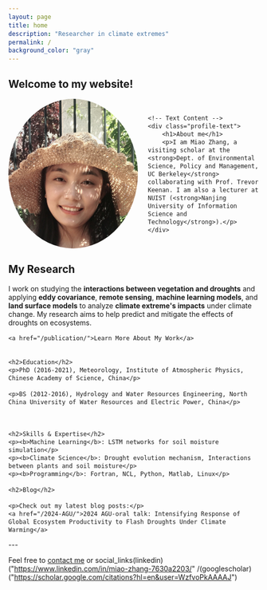 ```yaml
---
layout: page
title: home
description: "Researcher in climate extremes"
permalink: /
background_color: "gray"
---
```

## Welcome to my website! 

<div style="display: flex; align-items: center; gap: 20px;">
    <!-- Profile Photo -->
    <img src="/assets/images/Miao.jpg" alt="Miao Zhang" style="border-radius: 50%; width: 260px; height: 300px; object-fit: cover;" />
    
    <!-- Text Content -->
    <div class="profile-text">
        <h1>About me</h1>
        <p>I am Miao Zhang, a visiting scholar at the <strong>Dept. of Environmental Science, Policy and Management, UC Berkeley</strong> collaborating with Prof. Trevor Keenan. I am also a lecturer at NUIST (<strong>Nanjing University of Information Science and Technology</strong>).</p>
    </div>
</div>

<div class="container">
    <h2>My Research</h2>
    <p>I work on studying the <b>interactions between vegetation and droughts</b> and applying <b>eddy covariance</b>, <b>remote sensing</b>, <b>machine learning models</b>, and <b>land surface models</b> to analyze <b>climate extreme's impacts</b> under climate change. My research aims to help predict and mitigate the effects of droughts on ecosystems.</p>

    <a href="/publication/">Learn More About My Work</a>


    <h2>Education</h2>
    <p>PhD (2016-2021), Meteorology, Institute of Atmospheric Physics, Chinese Academy of Science, China</p>

    <p>BS (2012-2016), Hydrology and Water Resources Engineering, North China University of Water Resources and Electric Power, China</p>



    <h2>Skills & Expertise</h2>
    <p><b>Machine Learning</b>: LSTM networks for soil moisture simulation</p>
    <p><b>Climate Science</b>: Drought evolution mechanism, Interactions between plants and soil moisture</p>
    <p><b>Programming</b>: Fortran, NCL, Python, Matlab, Linux</p>

    <h2>Blog</h2>

    <p>Check out my latest blog posts:</p>
    <a href="/2024-AGU/">2024 AGU-oral talk: Intensifying Response of Global Ecosystem Productivity to Flash Droughts Under Climate Warming</a>
</div> 
---

Feel free to [contact me](contact) or social_links(linkedin)("https://www.linkedin.com/in/miao-zhang-7630a2203/" /(googlescholar)("https://scholar.google.com/citations?hl=en&user=WzfvoPkAAAAJ")
